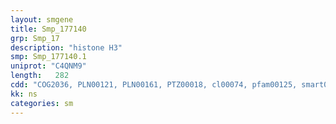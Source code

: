 ```yaml
---
layout: smgene
title: Smp_177140
grp: Smp_17
description: "histone H3"
smp: Smp_177140.1
uniprot: "C4QNM9"
length:   282
cdd: "COG2036, PLN00121, PLN00161, PTZ00018, cl00074, pfam00125, smart00428"
kk: ns
categories: sm
---
```


